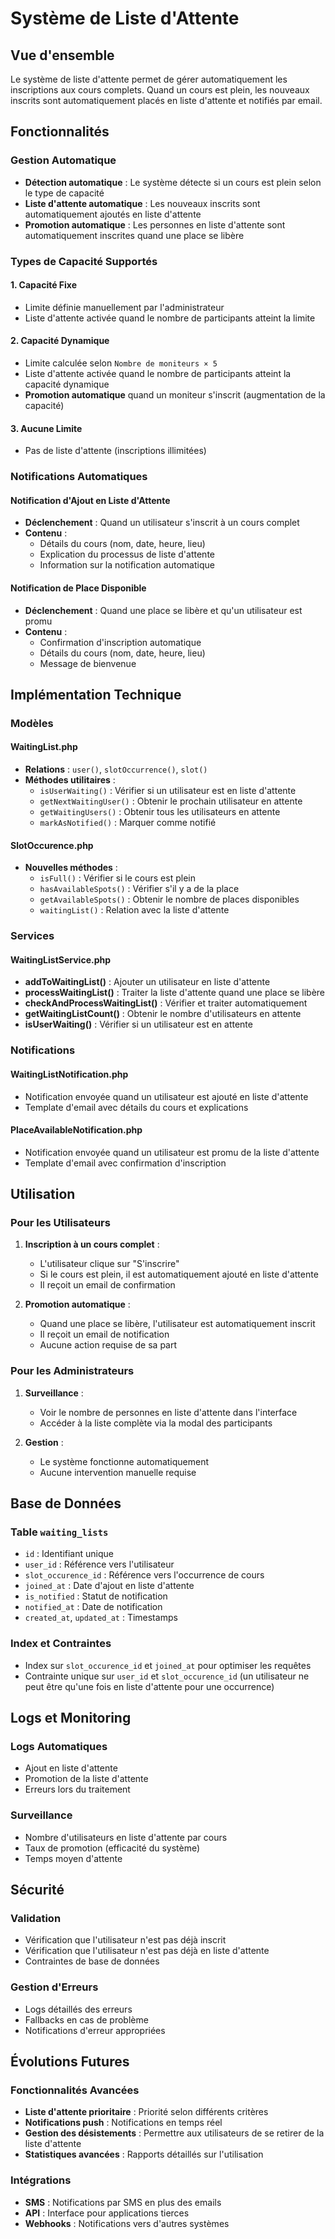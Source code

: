 # Système de Liste d'Attente

## Vue d'ensemble

Le système de liste d'attente permet de gérer automatiquement les inscriptions aux cours complets. Quand un cours est plein, les nouveaux inscrits sont automatiquement placés en liste d'attente et notifiés par email.

## Fonctionnalités

### Gestion Automatique
- **Détection automatique** : Le système détecte si un cours est plein selon le type de capacité
- **Liste d'attente automatique** : Les nouveaux inscrits sont automatiquement ajoutés en liste d'attente
- **Promotion automatique** : Les personnes en liste d'attente sont automatiquement inscrites quand une place se libère

### Types de Capacité Supportés

#### 1. Capacité Fixe
- Limite définie manuellement par l'administrateur
- Liste d'attente activée quand le nombre de participants atteint la limite

#### 2. Capacité Dynamique
- Limite calculée selon `Nombre de moniteurs × 5`
- Liste d'attente activée quand le nombre de participants atteint la capacité dynamique
- **Promotion automatique** quand un moniteur s'inscrit (augmentation de la capacité)

#### 3. Aucune Limite
- Pas de liste d'attente (inscriptions illimitées)

### Notifications Automatiques

#### Notification d'Ajout en Liste d'Attente
- **Déclenchement** : Quand un utilisateur s'inscrit à un cours complet
- **Contenu** :
  - Détails du cours (nom, date, heure, lieu)
  - Explication du processus de liste d'attente
  - Information sur la notification automatique

#### Notification de Place Disponible
- **Déclenchement** : Quand une place se libère et qu'un utilisateur est promu
- **Contenu** :
  - Confirmation d'inscription automatique
  - Détails du cours (nom, date, heure, lieu)
  - Message de bienvenue

## Implémentation Technique

### Modèles

#### WaitingList.php
- **Relations** : `user()`, `slotOccurrence()`, `slot()`
- **Méthodes utilitaires** :
  - `isUserWaiting()` : Vérifier si un utilisateur est en liste d'attente
  - `getNextWaitingUser()` : Obtenir le prochain utilisateur en attente
  - `getWaitingUsers()` : Obtenir tous les utilisateurs en attente
  - `markAsNotified()` : Marquer comme notifié

#### SlotOccurence.php
- **Nouvelles méthodes** :
  - `isFull()` : Vérifier si le cours est plein
  - `hasAvailableSpots()` : Vérifier s'il y a de la place
  - `getAvailableSpots()` : Obtenir le nombre de places disponibles
  - `waitingList()` : Relation avec la liste d'attente

### Services

#### WaitingListService.php
- **addToWaitingList()** : Ajouter un utilisateur en liste d'attente
- **processWaitingList()** : Traiter la liste d'attente quand une place se libère
- **checkAndProcessWaitingList()** : Vérifier et traiter automatiquement
- **getWaitingListCount()** : Obtenir le nombre d'utilisateurs en attente
- **isUserWaiting()** : Vérifier si un utilisateur est en attente

### Notifications

#### WaitingListNotification.php
- Notification envoyée quand un utilisateur est ajouté en liste d'attente
- Template d'email avec détails du cours et explications

#### PlaceAvailableNotification.php
- Notification envoyée quand un utilisateur est promu de la liste d'attente
- Template d'email avec confirmation d'inscription

## Utilisation

### Pour les Utilisateurs

1. **Inscription à un cours complet** :
   - L'utilisateur clique sur "S'inscrire"
   - Si le cours est plein, il est automatiquement ajouté en liste d'attente
   - Il reçoit un email de confirmation

2. **Promotion automatique** :
   - Quand une place se libère, l'utilisateur est automatiquement inscrit
   - Il reçoit un email de notification
   - Aucune action requise de sa part

### Pour les Administrateurs

1. **Surveillance** :
   - Voir le nombre de personnes en liste d'attente dans l'interface
   - Accéder à la liste complète via la modal des participants

2. **Gestion** :
   - Le système fonctionne automatiquement
   - Aucune intervention manuelle requise

## Base de Données

### Table `waiting_lists`
- `id` : Identifiant unique
- `user_id` : Référence vers l'utilisateur
- `slot_occurence_id` : Référence vers l'occurrence de cours
- `joined_at` : Date d'ajout en liste d'attente
- `is_notified` : Statut de notification
- `notified_at` : Date de notification
- `created_at`, `updated_at` : Timestamps

### Index et Contraintes
- Index sur `slot_occurence_id` et `joined_at` pour optimiser les requêtes
- Contrainte unique sur `user_id` et `slot_occurence_id` (un utilisateur ne peut être qu'une fois en liste d'attente pour une occurrence)

## Logs et Monitoring

### Logs Automatiques
- Ajout en liste d'attente
- Promotion de la liste d'attente
- Erreurs lors du traitement

### Surveillance
- Nombre d'utilisateurs en liste d'attente par cours
- Taux de promotion (efficacité du système)
- Temps moyen d'attente

## Sécurité

### Validation
- Vérification que l'utilisateur n'est pas déjà inscrit
- Vérification que l'utilisateur n'est pas déjà en liste d'attente
- Contraintes de base de données

### Gestion d'Erreurs
- Logs détaillés des erreurs
- Fallbacks en cas de problème
- Notifications d'erreur appropriées

## Évolutions Futures

### Fonctionnalités Avancées
- **Liste d'attente prioritaire** : Priorité selon différents critères
- **Notifications push** : Notifications en temps réel
- **Gestion des désistements** : Permettre aux utilisateurs de se retirer de la liste d'attente
- **Statistiques avancées** : Rapports détaillés sur l'utilisation

### Intégrations
- **SMS** : Notifications par SMS en plus des emails
- **API** : Interface pour applications tierces
- **Webhooks** : Notifications vers d'autres systèmes
